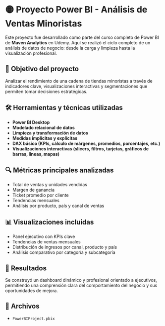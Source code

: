 # 🟡 Proyecto Power BI - Análisis de Ventas Minoristas

Este proyecto fue desarrollado como parte del curso completo de Power BI de **Maven Analytics** en Udemy. Aquí se realizó el ciclo completo de un análisis de datos de negocio: desde la carga y limpieza hasta la visualización profesional.

## 📌 Objetivo del proyecto

Analizar el rendimiento de una cadena de tiendas minoristas a través de indicadores clave, visualizaciones interactivas y segmentaciones que permiten tomar decisiones estratégicas.

## 🛠️ Herramientas y técnicas utilizadas

- **Power BI Desktop**
- **Modelado relacional de datos**
- **Limpieza y transformación de datos**
- **Medidas implícitas y explícitas**
- **DAX básico (KPIs, cálculo de márgenes, promedios, porcentajes, etc.)**
- **Visualizaciones interactivas (slicers, filtros, tarjetas, gráficos de barras, líneas, mapas)**

## 🔍 Métricas principales analizadas

- Total de ventas y unidades vendidas
- Margen de ganancia
- Ticket promedio por cliente
- Tendencias mensuales
- Análisis por producto, país y canal de ventas

## 📊 Visualizaciones incluidas

- Panel ejecutivo con KPIs clave
- Tendencias de ventas mensuales
- Distribución de ingresos por canal, producto y país
- Análisis comparativo por categoría y subcategoría

## 🎯 Resultados

Se construyó un dashboard dinámico y profesional orientado a ejecutivos, permitiendo una comprensión clara del comportamiento del negocio y sus oportunidades de mejora.

## 📂 Archivos

- `PowerBIProject.pbix`
